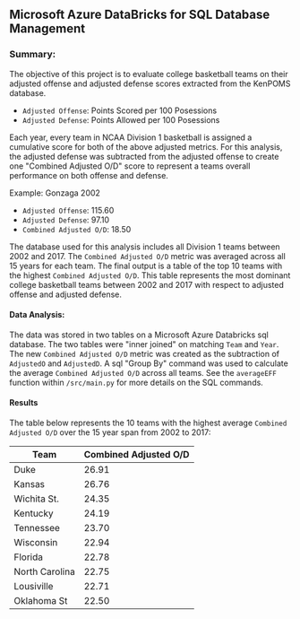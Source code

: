 ## Microsoft Azure DataBricks for SQL Database Management



### Summary:

The objective of this project is to evaluate college basketball teams on their adjusted offense and adjusted defense scores extracted from the KenPOMS database.

* `Adjusted Offense`: Points Scored per 100 Posessions
* `Adjusted Defense`: Points Allowed per 100 Posessions

Each year, every team in NCAA Division 1 basketball is assigned a cumulative score for both of the above adjusted metrics. For this analysis, the adjusted defense was subtracted from the adjusted offense to create one "Combined Adjusted O/D" score to represent a teams overall performance on both offense and defense. 

Example: Gonzaga 2002
* `Adjusted Offense`: 115.60
* `Adjusted Defense`: 97.10
* `Combined Adjusted O/D`: 18.50

The database used for this analysis includes all Division 1 teams between 2002 and 2017. The `Combined Adjusted O/D` metric was averaged across all 15 years for each team. The final output is a table of the top 10 teams with the highest `Combined Adjusted O/D`. This table represents the most dominant college basketball teams between 2002 and 2017 with respect to adjusted offense and adjusted defense.

#### Data Analysis:

The data was stored in two tables on a Microsoft Azure Databricks sql database. The two tables were "inner joined" on matching `Team` and `Year`. The new `Combined Adjusted O/D` metric was created as the subtraction of `AdjustedO` and `AdjustedD`. A sql "Group By" command was used to calculate the average `Combined Adjusted O/D` across all teams. See the `averageEFF` function within `/src/main.py` for more details on the SQL commands.

#### Results

The table below represents the 10 teams with the highest average `Combined Adjusted O/D` over the 15 year span from 2002 to 2017:

| Team           | Combined Adjusted O/D |
|----------------|-----------------------|
| Duke           | 26.91                 |
| Kansas         | 26.76                 |
| Wichita St.    | 24.35                 |
| Kentucky       | 24.19                 |
| Tennessee      | 23.70                 |
| Wisconsin      | 22.94                 |
| Florida        | 22.78                 |
| North Carolina | 22.75                 |
| Lousiville     | 22.71                 |
| Oklahoma St    | 22.50                 |


